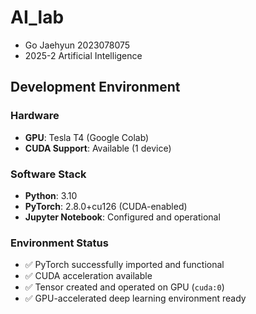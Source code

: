 # AI_lab
- Go Jaehyun 2023078075
- 2025-2 Artificial Intelligence

## Development Environment

### Hardware
- **GPU**: Tesla T4 (Google Colab)
- **CUDA Support**: Available (1 device)

### Software Stack
- **Python**: 3.10
- **PyTorch**: 2.8.0+cu126 (CUDA-enabled)
- **Jupyter Notebook**: Configured and operational

### Environment Status
- ✅ PyTorch successfully imported and functional
- ✅ CUDA acceleration available
- ✅ Tensor created and operated on GPU (`cuda:0`)
- ✅ GPU-accelerated deep learning environment ready
